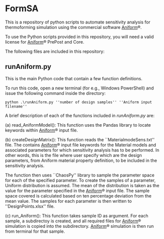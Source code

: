 # FormSA

This is a repository of python scripts to automate sensitivity analysis for thermoforming simulation using the commercial software [Aniform](https://aniform.com/)®.

To use the Python scripts provided in this repository, you will need a valid license for [Aniform](https://aniform.com/)® PrePost and Core.  

The following files are included in this repository: 

## runAniform.py
This is the main Python code that contain a few function definitions. 

To run this code, open a new terminal (for e.g., Windows PowerShell) and issue the following command inside the directory:
   
    python .\runAniform.py ''number of design samples'' ''Aniform input filename''

 A brief description of each of the functions included in *runAniform.py* are:

 (a) read_AniformModel(): This function uses the Pandas library to locate keywords within [Aniform](https://aniform.com/)® input file.
        
 (b) createDesignMatrix(): This function reads the ``MaterialmodeSens.txt'' file. The contains [Aniform](https://aniform.com/)® input file keywords for the Material models and associated parameters for which sensitivity analysis has to be performed. In other words, this is the file where user specify which are the design parameters, from Aniform material property definition, to be included in the sensitivity analysis. 

 The function then uses ``ChaosPy'' library to sample the parameter space for each of the specified parameter. To create the samples of a parameter, Uniform distribution is assumed. The mean of the distribution is taken as the value for the parameter specified in the [Aniform](https://aniform.com/)® input file. The sample space covered is calculated based on ten percentage deviation from the mean value. The samples for each parameter is then written to ''DesignPoints.xlsx'' file.
        
 (c) run_Aniform(): This function takes sample ID as argument. For each sample, a subdirectoy is created, and all required files for [Aniform](https://aniform.com/)® simulation is copied into the subdirectory. [Aniform](https://aniform.com/)® simulation is then run from terminal for that sample. 
